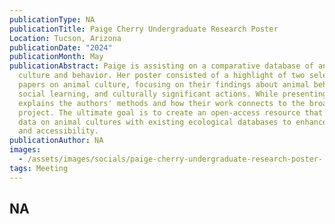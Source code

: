 ```yaml
---
publicationType: NA
publicationTitle: Paige Cherry Undergraduate Research Poster
Location: Tucson, Arizona
publicationDate: "2024"
publicationMonth: May
publicationAbstract: Paige is assisting on a comparative database of animal
  culture and behavior. Her poster consisted of a highlight of two selected
  papers on animal culture, focusing on their findings about animal behavior,
  social learning, and culturally significant actions. While presenting, Paige
  explains the authors' methods and how their work connects to the broader
  project. The ultimate goal is to create an open-access resource that combines
  data on animal cultures with existing ecological databases to enhance research
  and accessibility.
publicationAuthor: NA
images:
  - /assets/images/socials/paige-cherry-undergraduate-research-poster-.png
tags: Meeting
---
```


NA
---
